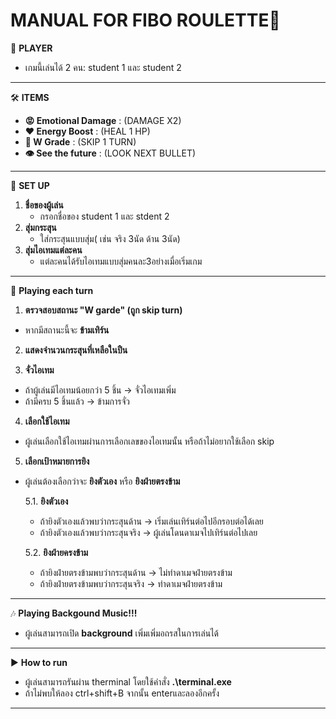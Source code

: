 # MANUAL FOR FIBO ROULETTE🔫
👥 **PLAYER**
- เกมนี้เล่นได้ 2 คน: student 1 และ student 2
***
🛠️ **ITEMS**
- **😡 Emotional Damage** : (DAMAGE X2)
- **❤️ Energy Boost**     : (HEAL 1 HP)
- **📄 W Grade**          : (SKIP 1 TURN)
- **👁️ See the future**   : (LOOK NEXT BULLET)

***
📄 **SET UP**
1. **ชื่อของผู้เล่น**
   - กรอกชื่อของ student 1 และ stdent 2
2. **สุ่มกระสุน**
   - ใส่กระสุนแบบสุ่ม( เช่น จริง 3นัด ด้าน 3นัด)
3. **สุ่มไอเทมแต่ละคน**
   - แต่ละคนได้รับไอเทมแบบสุ่มคนละ3อย่างเมื่อเริ่มเกม
***
🔁  **Playing each turn**
1. **ตรวจสอบสถานะ "W garde" (ถูก skip turn)**
  - หากมีสถานะนี้จะ **ข้ามเทิร์น**
2. **แสดงจำนวนกระสุนที่เหลือในปืน**

3. **จั่วไอเทม**
  - ถ้าผู้เล่นมีไอเทมน้อยกว่า 5 ชิ้น → จั่วไอเทมเพิ่ม
  - ถ้ามีครบ 5 ชิ้นแล้ว → ข้ามการจั่ว

4. **เลือกใช้ไอเทม**
  - ผู้เล่นเลือกใช้ไอเทมผ่านการเลือกเลขของไอเทมนั้น หรือถ้าไม่อยากใช้เลือก skip

5. **เลือกเป้าหมายการยิง**
 - ผู้เล่นต้องเลือกว่าจะ **ยิงตัวเอง** หรือ **ยิงฝ่ายตรงข้าม**

   5.1. **ยิงตัวเอง**
   - ถ้ายิงตัวเองแล้วพบว่ากระสุนด้าน → เริ่มเล่นเทิร์นต่อไปอีกรอบต่อได้เลย
   - ถ้ายิงตัวเองแล้วพบว่ากระสุนจริง → ผู้เล่นโดนดาเมจไปเทิร์นต่อไปเลย
    
    5.2. **ยิงฝ่ายครงข้าม**
   - ถ้ายิงฝ่ายตรงข้ามพบว่ากระสุนด้าน → ไม่ทำดาเมจฝ่ายตรงข้าม
   - ถ้ายิงฝ่ายตรงข้ามพบว่ากระสุนจริง → ทำดาเมจฝ่ายตรงข้าม
***
🎶  **Playing Backgound Music!!!**
- ผู้เล่นสามารถเปิด **background** เพิ่มเพิ่มอถรสในการเล่นได้ 
***
▶️  **How to run**
- ผู้เล่นสามารถรันผ่าน therminal โดยใช้คำสั่ง **.\terminal.exe**
- ถ้าไม่พบให้ลอง ctrl+shift+B จากนั้น enterและลองอีกครั้ง 
***


